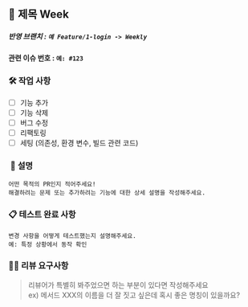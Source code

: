 ## 📖️ 제목 Week

##### 반영 브랜치 : `예 Feature/1-login -> Weekly`
#### 관련 이슈 번호 : `예: #123`

### 🛠️ 작업 사항
- [ ] 기능 추가
- [ ] 기능 삭제
- [ ] 버그 수정
- [ ] 리팩토링
- [ ] 세팅 (의존성, 환경 변수, 빌드 관련 코드)

### ️️ 📝 설명
    어떤 목적의 PR인지 적어주세요!
    해결하려는 문제 또는 추가하려는 기능에 대한 상세 설명을 작성해주세요.

### 📋 테스트 완료 사항 
    변경 사항을 어떻게 테스트했는지 설명해주세요.
    예: 특정 상황에서 동작 확인

### 👨‍💻 리뷰 요구사항
> 리뷰어가 특별히 봐주었으면 하는 부분이 있다면 작성해주세요   
> ex) 메서드 XXX의 이름을 더 잘 짓고 싶은데 혹시 좋은 명칭이 있을까요?



